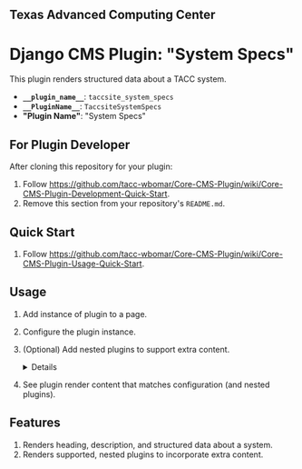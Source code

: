 ## Texas Advanced Computing Center
# Django CMS Plugin: "System Specs"

This plugin renders structured data about a TACC system.

- __`__plugin_name__`__: `taccsite_system_specs`
- __`__PluginName__`__: `TaccsiteSystemSpecs`
- __"Plugin Name"__: "System Specs"

## For Plugin Developer

After cloning this repository for your plugin:

1. Follow https://github.com/tacc-wbomar/Core-CMS-Plugin/wiki/Core-CMS-Plugin-Development-Quick-Start.
2. Remove this section from your repository's `README.md`.


## Quick Start

1. Follow https://github.com/tacc-wbomar/Core-CMS-Plugin/wiki/Core-CMS-Plugin-Usage-Quick-Start.

## Usage

1. Add instance of plugin to a page.
1. Configure the plugin instance.
1. (Optional) Add nested plugins to support extra content.
    <details>

    | content | supported by |
    | :- | :- |
    | subsystem/resources data | [`taccsite_data_list`][tacc-dlist] |
    | system image | [`djangocms-picture`][dcms-picture] |
    | system monitor | [`taccsite_system_monitor`][tacc-sysmon] |

    </details>
1. See plugin render content that matches configuration (and nested plugins).

[dcms-picture]: https://github.com/tacc-wbomar/Core-CMS-Plugin-Data-List
[tacc-dlist]: https://github.com/django-cms/djangocms-picture
[tacc-sysmon]: https://github.com/tacc-wbomar/Core-CMS-Plugin-System-Monitor

## Features

1. Renders heading, description, and structured data about a system.
1. Renders supported, nested plugins to incorporate extra content.
